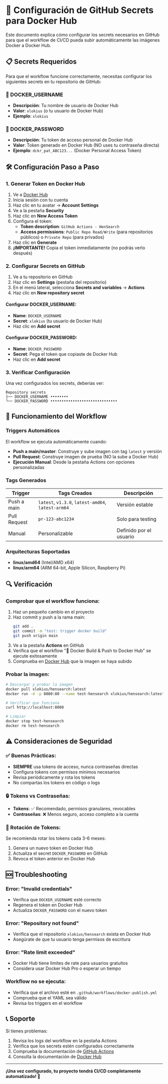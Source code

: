 # 🔐 Configuración de GitHub Secrets para Docker Hub

Este documento explica cómo configurar los secrets necesarios en GitHub para que el workflow de CI/CD pueda subir automáticamente las imágenes Docker a Docker Hub.

## 📋 Secrets Requeridos

Para que el workflow funcione correctamente, necesitas configurar los siguientes secrets en tu repositorio de GitHub:

### 🔑 DOCKER_USERNAME
- **Descripción**: Tu nombre de usuario de Docker Hub
- **Valor**: `xlokius` (o tu usuario de Docker Hub)
- **Ejemplo**: `xlokius`

### 🔐 DOCKER_PASSWORD
- **Descripción**: Tu token de acceso personal de Docker Hub
- **Valor**: Token generado en Docker Hub (NO uses tu contraseña directa)
- **Ejemplo**: `dckr_pat_ABC123...` (Docker Personal Access Token)

## 🛠️ Configuración Paso a Paso

### 1. Generar Token en Docker Hub

1. Ve a [Docker Hub](https://hub.docker.com/)
2. Inicia sesión con tu cuenta
3. Haz clic en tu avatar → **Account Settings**
4. Ve a la pestaña **Security**
5. Haz clic en **New Access Token**
6. Configura el token:
   - **Token description**: `GitHub Actions - HenSearch`
   - **Access permissions**: `Public Repo Read/Write` (para repositorios públicos) o `Private Repo` (para privados)
7. Haz clic en **Generate**
8. **¡IMPORTANTE!** Copia el token inmediatamente (no podrás verlo después)

### 2. Configurar Secrets en GitHub

1. Ve a tu repositorio en GitHub
2. Haz clic en **Settings** (pestaña del repositorio)
3. En el menú lateral, selecciona **Secrets and variables** → **Actions**
4. Haz clic en **New repository secret**

#### Configurar DOCKER_USERNAME:
- **Name**: `DOCKER_USERNAME`
- **Secret**: `xlokius` (tu usuario de Docker Hub)
- Haz clic en **Add secret**

#### Configurar DOCKER_PASSWORD:
- **Name**: `DOCKER_PASSWORD`
- **Secret**: Pega el token que copiaste de Docker Hub
- Haz clic en **Add secret**

### 3. Verificar Configuración

Una vez configurados los secrets, deberías ver:

```
Repository secrets
├── DOCKER_USERNAME ••••••••
└── DOCKER_PASSWORD ••••••••••••••••••••••••••••••
```

## 🚀 Funcionamiento del Workflow

### Triggers Automáticos

El workflow se ejecuta automáticamente cuando:

- **Push a main/master**: Construye y sube imagen con tag `latest` y versión
- **Pull Request**: Construye imagen de prueba (NO la sube a Docker Hub)
- **Ejecución Manual**: Desde la pestaña Actions con opciones personalizadas

### Tags Generados

| Trigger | Tags Creados | Descripción |
|---------|-------------|-------------|
| Push a main | `latest`, `v1.3.0`, `latest-amd64`, `latest-arm64` | Versión estable |
| Pull Request | `pr-123-abc1234` | Solo para testing |
| Manual | Personalizable | Definido por el usuario |

### Arquitecturas Soportadas

- **linux/amd64** (Intel/AMD x64)
- **linux/arm64** (ARM 64-bit, Apple Silicon, Raspberry Pi)

## 🔍 Verificación

### Comprobar que el workflow funciona:

1. Haz un pequeño cambio en el proyecto
2. Haz commit y push a la rama main:
   ```bash
   git add .
   git commit -m "test: trigger docker build"
   git push origin main
   ```
3. Ve a la pestaña **Actions** en GitHub
4. Verifica que el workflow "🐳 Docker Build & Push to Docker Hub" se ejecute exitosamente
5. Comprueba en [Docker Hub](https://hub.docker.com/r/xlokius/hensearch) que la imagen se haya subido

### Probar la imagen:

```bash
# Descargar y probar la imagen
docker pull xlokius/hensearch:latest
docker run -d -p 8080:80 --name test-hensearch xlokius/hensearch:latest

# Verificar que funciona
curl http://localhost:8080

# Limpiar
docker stop test-hensearch
docker rm test-hensearch
```

## ⚠️ Consideraciones de Seguridad

### ✅ Buenas Prácticas:
- **SIEMPRE** usa tokens de acceso, nunca contraseñas directas
- Configura tokens con permisos mínimos necesarios
- Revisa periódicamente y rota los tokens
- No compartas los tokens en código o logs

### 🔒 Tokens vs Contraseñas:
- **Tokens**: ✅ Recomendado, permisos granulares, revocables
- **Contraseñas**: ❌ Menos seguro, acceso completo a la cuenta

### 📝 Rotación de Tokens:
Se recomienda rotar los tokens cada 3-6 meses:
1. Genera un nuevo token en Docker Hub
2. Actualiza el secret `DOCKER_PASSWORD` en GitHub
3. Revoca el token anterior en Docker Hub

## 🆘 Troubleshooting

### Error: "Invalid credentials"
- Verifica que `DOCKER_USERNAME` esté correcto
- Regenera el token en Docker Hub
- Actualiza `DOCKER_PASSWORD` con el nuevo token

### Error: "Repository not found"
- Verifica que el repositorio `xlokius/hensearch` exista en Docker Hub
- Asegúrate de que tu usuario tenga permisos de escritura

### Error: "Rate limit exceeded"
- Docker Hub tiene límites de rate para usuarios gratuitos
- Considera usar Docker Hub Pro o esperar un tiempo

### Workflow no se ejecuta:
- Verifica que el archivo esté en `.github/workflows/docker-publish.yml`
- Comprueba que el YAML sea válido
- Revisa los triggers en el workflow

## 📞 Soporte

Si tienes problemas:
1. Revisa los logs del workflow en la pestaña Actions
2. Verifica que los secrets estén configurados correctamente
3. Comprueba la documentación de [GitHub Actions](https://docs.github.com/en/actions)
4. Consulta la documentación de [Docker Hub](https://docs.docker.com/docker-hub/)

---

**¡Una vez configurado, tu proyecto tendrá CI/CD completamente automatizado! 🚀**